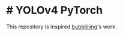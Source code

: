 # # YOLOv4 PyTorch
This repository is inspired [bubbliiiing](https://github.com/bubbliiiing/yolov4-pytorch)'s work.
